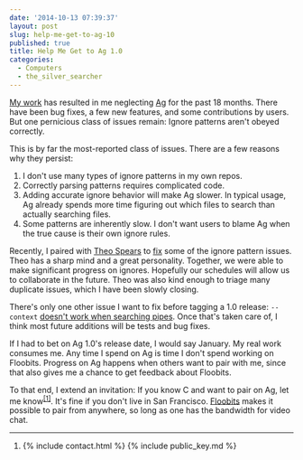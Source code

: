 ```yaml
---
date: '2014-10-13 07:39:37'
layout: post
slug: help-me-get-to-ag-10
published: true
title: Help Me Get to Ag 1.0
categories:
  - Computers
  - the_silver_searcher
---
```


[My work](https://floobits.com/) has resulted in me neglecting [Ag](/ag/) for the past 18 months. There have been bug fixes, a few new features, and some contributions by users. But one pernicious class of issues remain: Ignore patterns aren't obeyed correctly.

This is by far the most-reported class of issues. There are a few reasons why they persist:

1. I don't use many types of ignore patterns in my own repos.
2. Correctly parsing patterns requires complicated code.
3. Adding accurate ignore behavior will make Ag slower. In typical usage, Ag already spends more time figuring out which files to search than actually searching files.
4. Some patterns are inherently slow. I don't want users to blame Ag when the true cause is their own ignore rules.

Recently, I paired with [Theo Spears](https://github.com/theospears) to [fix](https://github.com/ggreer/the_silver_searcher/pull/501/files) some of the ignore pattern issues. Theo has a sharp mind and a great personality. Together, we were able to make significant progress on ignores. Hopefully our schedules will allow us to collaborate in the future. Theo was also kind enough to triage many duplicate issues, which I have been slowly closing.

There's only one other issue I want to fix before tagging a 1.0 release: `--context` [doesn't work when searching pipes](https://github.com/ggreer/the_silver_searcher/issues/347). Once that's taken care of, I think most future additions will be tests and bug fixes.

If I had to bet on Ag 1.0's release date, I would say January. My real work consumes me. Any time I spend on Ag is time I don't spend working on Floobits. Progress on Ag happens when others want to pair with me, since that also gives me a chance to get feedback about Floobits.

<span id="invitation"></span>
To that end, I extend an invitation: If you know C and want to pair on Ag, let me know<sup>[\[1\]](#ref_1)</sup>. It's fine if you don't live in San Francisco. [Floobits](https://floobits.com/) makes it possible to pair from anywhere, so long as one has the bandwidth for video chat.

---

1. <span id="ref_1"></span> {% include contact.html %} {% include public_key.md %}
